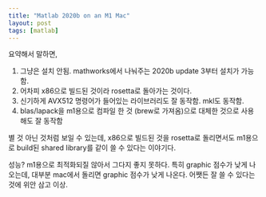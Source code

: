 ```yaml
---
title: "Matlab 2020b on an M1 Mac"
layout: post
tags: [matlab]
---
```


요약해서 말하면,

1. 그냥은 설치 안됨. mathworks에서 나눠주는 2020b update 3부터 설치가 가능함.
2. 어차피 x86으로 빌드된 것이라 rosetta로 돌아가는 것이다.
3. 신기하게 AVX512 명령어가 들어있는 라이브러리도 잘 동작함. mkl도 동작함.
4. blas/lapack을 m1용으로 컴파일 한 것 (brew로 가져옴)으로 대체한 것으로 사용해도 잘 동작함

별 것 아닌 것처럼 보일 수 있는데, x86으로 빌드된 것을 rosetta로 돌리면서도 m1용으로 build된 shared library를 같이 쓸 수 있다는 이야기다. 

성능? m1용으로 최적화되질 않아서 그다지 좋지 못하다. 특히 graphic 점수가 낮게 나오는데, 대부분 mac에서 돌리면 graphic 점수가 낮게 나온다. 어쨋든 잘 쓸 수 있다는 것에 위안 삼고 이상.

